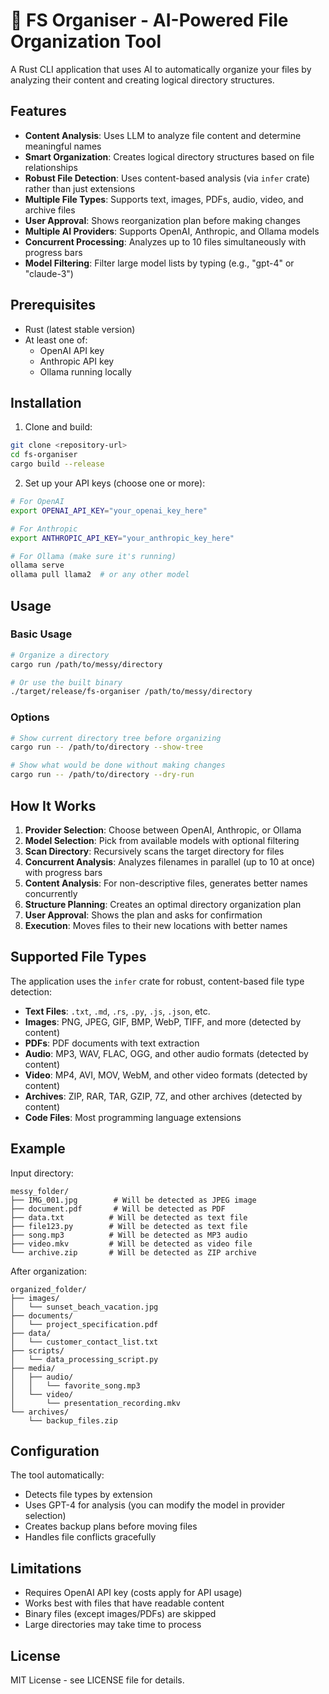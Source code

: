 # 🤖 FS Organiser - AI-Powered File Organization Tool

A Rust CLI application that uses AI to automatically organize your files by analyzing their content and creating logical directory structures.

## Features

- **Content Analysis**: Uses LLM to analyze file content and determine meaningful names
- **Smart Organization**: Creates logical directory structures based on file relationships
- **Robust File Detection**: Uses content-based analysis (via `infer` crate) rather than just extensions
- **Multiple File Types**: Supports text, images, PDFs, audio, video, and archive files
- **User Approval**: Shows reorganization plan before making changes
- **Multiple AI Providers**: Supports OpenAI, Anthropic, and Ollama models
- **Concurrent Processing**: Analyzes up to 10 files simultaneously with progress bars
- **Model Filtering**: Filter large model lists by typing (e.g., "gpt-4" or "claude-3")

## Prerequisites

- Rust (latest stable version)
- At least one of:
  - OpenAI API key
  - Anthropic API key  
  - Ollama running locally

## Installation

1. Clone and build:
```bash
git clone <repository-url>
cd fs-organiser
cargo build --release
```

2. Set up your API keys (choose one or more):
```bash
# For OpenAI
export OPENAI_API_KEY="your_openai_key_here"

# For Anthropic
export ANTHROPIC_API_KEY="your_anthropic_key_here"

# For Ollama (make sure it's running)
ollama serve
ollama pull llama2  # or any other model
```

## Usage

### Basic Usage
```bash
# Organize a directory
cargo run /path/to/messy/directory

# Or use the built binary
./target/release/fs-organiser /path/to/messy/directory
```

### Options
```bash
# Show current directory tree before organizing
cargo run -- /path/to/directory --show-tree

# Show what would be done without making changes
cargo run -- /path/to/directory --dry-run
```

## How It Works

1. **Provider Selection**: Choose between OpenAI, Anthropic, or Ollama
2. **Model Selection**: Pick from available models with optional filtering
3. **Scan Directory**: Recursively scans the target directory for files
4. **Concurrent Analysis**: Analyzes filenames in parallel (up to 10 at once) with progress bars
5. **Content Analysis**: For non-descriptive files, generates better names concurrently
6. **Structure Planning**: Creates an optimal directory organization plan
7. **User Approval**: Shows the plan and asks for confirmation
8. **Execution**: Moves files to their new locations with better names

## Supported File Types

The application uses the `infer` crate for robust, content-based file type detection:

- **Text Files**: `.txt`, `.md`, `.rs`, `.py`, `.js`, `.json`, etc.
- **Images**: PNG, JPEG, GIF, BMP, WebP, TIFF, and more (detected by content)
- **PDFs**: PDF documents with text extraction
- **Audio**: MP3, WAV, FLAC, OGG, and other audio formats (detected by content)
- **Video**: MP4, AVI, MOV, WebM, and other video formats (detected by content)
- **Archives**: ZIP, RAR, TAR, GZIP, 7Z, and other archives (detected by content)
- **Code Files**: Most programming language extensions

## Example

Input directory:
```
messy_folder/
├── IMG_001.jpg        # Will be detected as JPEG image
├── document.pdf       # Will be detected as PDF 
├── data.txt          # Will be detected as text file
├── file123.py        # Will be detected as text file
├── song.mp3          # Will be detected as MP3 audio
├── video.mkv         # Will be detected as video file
└── archive.zip       # Will be detected as ZIP archive
```

After organization:
```
organized_folder/
├── images/
│   └── sunset_beach_vacation.jpg
├── documents/
│   └── project_specification.pdf
├── data/
│   └── customer_contact_list.txt
├── scripts/
│   └── data_processing_script.py
├── media/
│   ├── audio/
│   │   └── favorite_song.mp3
│   └── video/
│       └── presentation_recording.mkv
└── archives/
    └── backup_files.zip
```

## Configuration

The tool automatically:
- Detects file types by extension
- Uses GPT-4 for analysis (you can modify the model in provider selection)
- Creates backup plans before moving files
- Handles file conflicts gracefully

## Limitations

- Requires OpenAI API key (costs apply for API usage)
- Works best with files that have readable content
- Binary files (except images/PDFs) are skipped
- Large directories may take time to process

## License

MIT License - see LICENSE file for details.